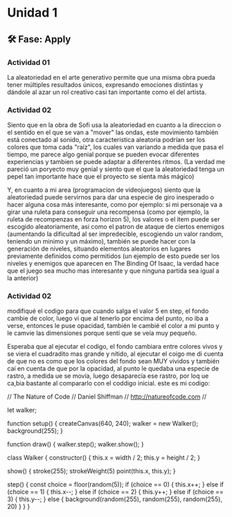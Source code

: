 # Unidad 1

## 🛠 Fase: Apply

### Actividad 01
La aleatoriedad en el arte generativo permite que una misma obra pueda tener múltiples resultados únicos, expresando emociones distintas y dándole al azar un rol creativo casi tan importante como el del artista.

### Actividad 02
Siento que en la obra de Sofi usa la aleatoriedad en cuanto a la direccion o el sentido en el que se van a "mover" las ondas, este movimiento también está conectado al sonido, otra caracteristica aleatoria podrían ser los colores que toma cada "raíz", los cuales van variando a medida que pasa el tiempo, me parece algo genial porque se pueden evocar diferentes experiencias y tambien se puede adaptar a diferentes ritmos. (La verdad me pareció un poryecto muy genial y siento que el que la aleatoriedad tenga  un pepel tan importante hace que el proyecto se sienta más mágico)

Y, en cuanto a mi area (programacion de videojuegos) siento que la aleatoriedad puede servirnos para dar una especie de giro inesperado o hacer alguna cosa más interesante, como por ejemplo: si mi personaje va a girar una ruleta para conseguir una recompensa (como por ejemplo, la ruleta de recompenzas en forza horizon 5), los valores o el item puede ser escogido aleatoriamente, asi como el patron de ataque de ciertos enemigos (aumentando la dificultad al ser impredecible, escogiendo un valor random, teniendo un minimo y un máximo), también se puede hacer con la generación de niveles, situando elementos aleatorios en lugares previamente definidos como permitidos (un ejemplo de esto puede ser los niveles y enemigos que aparecen en The Binding Of Isaac, la verdad hace que el juego sea mucho mas interesante y que ninguna partida sea igual a la anterior)

### Actividad 02
modifiqué el codigo para que cuando salga el valor 5 en step, el fondo cambie de color, luego vi que al tenerlo por encima del punto, no iba a verse, entonces le puse opacidad, también le cambié el color a mi punto y le camvie las dimensiones porque sentí que se veía muy pequeño.

Esperaba que al ejecutar el codigo, el fondo cambiara entre colores vivos y se viera el cuadradito mas grande y nítido, al ejecutar el coigo me di cuenta de que no es como que los colores del fondo sean MUY vividos y también caí en cuenta de que por la opacidad, al punto le quedaba una especie de rastro, a medida ue se movía, luego desaparecía ese rastro, por loq ue ca,bia bastante al compararlo con el coddigo inicial. este es mi codigo:

// The Nature of Code
// Daniel Shiffman
// http://natureofcode.com
//

let walker;

function setup() {
  createCanvas(640, 240);
  walker = new Walker();
  background(255);
}

function draw() {
  walker.step();
  walker.show();
}

class Walker {
  constructor() {
    this.x = width / 2;
    this.y = height / 2;
  }

  show() {
    stroke(255);
    strokeWeight(5)
    point(this.x, this.y);
  }

  step() {
    const choice = floor(random(5));
    if (choice == 0) 
    {
      this.x++;
    } 
    else if (choice == 1) 
    {
      this.x--;
    } 
    else if (choice == 2) 
    {
      this.y++;
    } 
    else if (choice == 3)
    {
      this.y--;
    }
    else 
    {
      background(random(255), random(255), random(255), 20)
    }
  }
}

